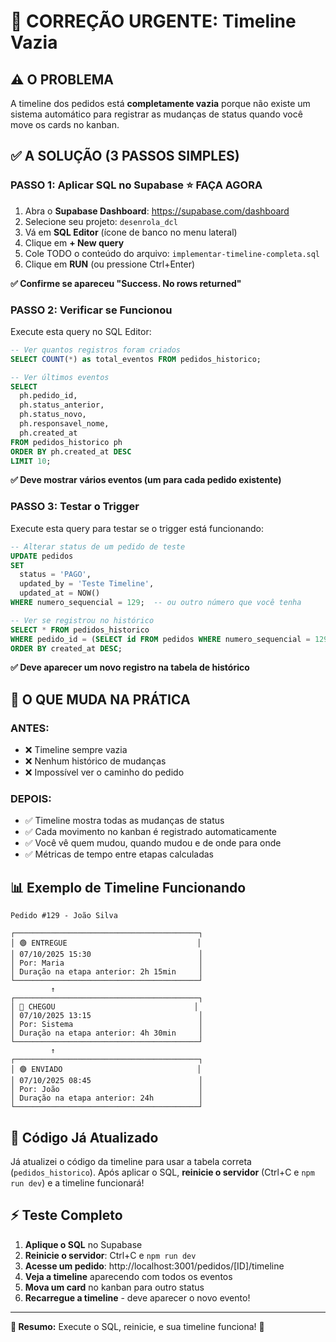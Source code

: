 # 🎯 CORREÇÃO URGENTE: Timeline Vazia

## ⚠️ O PROBLEMA
A timeline dos pedidos está **completamente vazia** porque não existe um sistema automático para registrar as mudanças de status quando você move os cards no kanban.

## ✅ A SOLUÇÃO (3 PASSOS SIMPLES)

### **PASSO 1: Aplicar SQL no Supabase** ⭐ **FAÇA AGORA**

1. Abra o **Supabase Dashboard**: https://supabase.com/dashboard
2. Selecione seu projeto: `desenrola_dcl`
3. Vá em **SQL Editor** (ícone de banco no menu lateral)
4. Clique em **+ New query**
5. Cole TODO o conteúdo do arquivo: `implementar-timeline-completa.sql`
6. Clique em **RUN** (ou pressione Ctrl+Enter)

**✅ Confirme se apareceu "Success. No rows returned"**

### **PASSO 2: Verificar se Funcionou**

Execute esta query no SQL Editor:

```sql
-- Ver quantos registros foram criados
SELECT COUNT(*) as total_eventos FROM pedidos_historico;

-- Ver últimos eventos
SELECT 
  ph.pedido_id,
  ph.status_anterior,
  ph.status_novo,
  ph.responsavel_nome,
  ph.created_at
FROM pedidos_historico ph
ORDER BY ph.created_at DESC
LIMIT 10;
```

**✅ Deve mostrar vários eventos (um para cada pedido existente)**

### **PASSO 3: Testar o Trigger**

Execute esta query para testar se o trigger está funcionando:

```sql
-- Alterar status de um pedido de teste
UPDATE pedidos 
SET 
  status = 'PAGO',
  updated_by = 'Teste Timeline',
  updated_at = NOW()
WHERE numero_sequencial = 129;  -- ou outro número que você tenha

-- Ver se registrou no histórico
SELECT * FROM pedidos_historico 
WHERE pedido_id = (SELECT id FROM pedidos WHERE numero_sequencial = 129)
ORDER BY created_at DESC;
```

**✅ Deve aparecer um novo registro na tabela de histórico**

## 🎨 O QUE MUDA NA PRÁTICA

### **ANTES:**
- ❌ Timeline sempre vazia
- ❌ Nenhum histórico de mudanças
- ❌ Impossível ver o caminho do pedido

### **DEPOIS:**
- ✅ Timeline mostra todas as mudanças de status
- ✅ Cada movimento no kanban é registrado automaticamente
- ✅ Você vê quem mudou, quando mudou e de onde para onde
- ✅ Métricas de tempo entre etapas calculadas

## 📊 Exemplo de Timeline Funcionando

```
Pedido #129 - João Silva

┌─────────────────────────────────────────┐
│ 🟢 ENTREGUE                             │
│ 07/10/2025 15:30                        │
│ Por: Maria                              │
│ Duração na etapa anterior: 2h 15min     │
└─────────────────────────────────────────┘
         ↑
┌─────────────────────────────────────────┐
│ 🔵 CHEGOU                               │
│ 07/10/2025 13:15                        │
│ Por: Sistema                            │
│ Duração na etapa anterior: 4h 30min     │
└─────────────────────────────────────────┘
         ↑
┌─────────────────────────────────────────┐
│ 🟣 ENVIADO                              │
│ 07/10/2025 08:45                        │
│ Por: João                               │
│ Duração na etapa anterior: 24h          │
└─────────────────────────────────────────┘
```

## 🚀 Código Já Atualizado

Já atualizei o código da timeline para usar a tabela correta (`pedidos_historico`). Após aplicar o SQL, **reinicie o servidor** (Ctrl+C e `npm run dev`) e a timeline funcionará!

## ⚡ Teste Completo

1. **Aplique o SQL** no Supabase
2. **Reinicie o servidor**: Ctrl+C e `npm run dev`
3. **Acesse um pedido**: http://localhost:3001/pedidos/[ID]/timeline
4. **Veja a timeline** aparecendo com todos os eventos
5. **Mova um card** no kanban para outro status
6. **Recarregue a timeline** - deve aparecer o novo evento!

---

**🎯 Resumo:** Execute o SQL, reinicie, e sua timeline funciona! 🎉